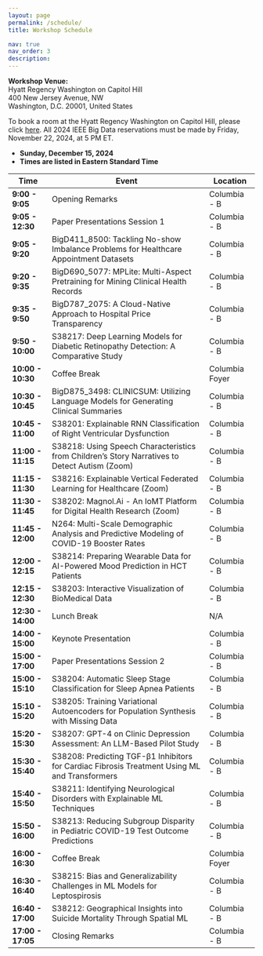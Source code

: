 ```yaml
---
layout: page
permalink: /schedule/
title: Workshop Schedule

nav: true
nav_order: 3
description: 
---
```



**Workshop Venue:**  
Hyatt Regency Washington on Capitol Hill  
400 New Jersey Avenue, NW  
Washington, D.C. 20001, United States  

To book a room at the Hyatt Regency Washington on Capitol Hill, please click [here](https://www.hyatt.com/en-US/group-booking/WASRW/G-IE24). All 2024 IEEE Big Data reservations must be made by Friday, November 22, 2024, at 5 PM ET.

- **Sunday, December 15, 2024**
- **Times are listed in Eastern Standard Time**

| **Time**        | **Event**                                                                                     | **Location**       |
|------------------|-----------------------------------------------------------------------------------------------|--------------------|
| **9:00 - 9:05**  | Opening Remarks                                                                               | Columbia - B       |
| **9:05 - 12:30**  | Paper Presentations Session 1                                                                 | Columbia - B       |
| **9:05 - 9:20**  | BigD411_8500: Tackling No-show Imbalance Problems for Healthcare Appointment Datasets         | Columbia - B       |
| **9:20 - 9:35**  | BigD690_5077: MPLite: Multi-Aspect Pretraining for Mining Clinical Health Records             | Columbia - B       |
| **9:35 - 9:50**  | BigD787_2075: A Cloud-Native Approach to Hospital Price Transparency                          | Columbia - B       |
| **9:50 - 10:00** | S38217: Deep Learning Models for Diabetic Retinopathy Detection: A Comparative Study          | Columbia - B       |
| **10:00 - 10:30** | Coffee Break                                                                                 | Columbia Foyer     |
| **10:30 - 10:45** | BigD875_3498: CLINICSUM: Utilizing Language Models for Generating Clinical Summaries         | Columbia - B       |
| **10:45 - 11:00** | S38201: Explainable RNN Classification of Right Ventricular Dysfunction                      | Columbia - B       |
| **11:00 - 11:15** | S38218: Using Speech Characteristics from Children’s Story Narratives to Detect Autism (Zoom)| Columbia - B       |
| **11:15 - 11:30** | S38216: Explainable Vertical Federated Learning for Healthcare (Zoom)                        | Columbia - B       |
| **11:30 - 11:45** | S38202: Magnol.Ai - An IoMT Platform for Digital Health Research (Zoom)                | Columbia - B       |
| **11:45 - 12:00** | N264: Multi-Scale Demographic Analysis and Predictive Modeling of COVID-19 Booster Rates     | Columbia - B       |
| **12:00 - 12:15** | S38214: Preparing Wearable Data for AI-Powered Mood Prediction in HCT Patients                     | Columbia - B       |
| **12:15 - 12:30** | S38203: Interactive Visualization of BioMedical Data                                         | Columbia - B       |
| **12:30 - 14:00** | Lunch Break                                                                                  | N/A                |
| **14:00 - 15:00** | Keynote Presentation                                                                         | Columbia - B       |
| **15:00 - 17:00** | Paper Presentations Session 2                                                                | Columbia - B       |
| **15:00 - 15:10** | S38204: Automatic Sleep Stage Classification for Sleep Apnea Patients                        | Columbia - B       |
| **15:10 - 15:20** | S38205: Training Variational Autoencoders for Population Synthesis with Missing Data         | Columbia - B       |
| **15:20 - 15:30** | S38207: GPT-4 on Clinic Depression Assessment: An LLM-Based Pilot Study                      | Columbia - B       |
| **15:30 - 15:40** | S38208: Predicting TGF-β1 Inhibitors for Cardiac Fibrosis Treatment Using ML and Transformers| Columbia - B       |
| **15:40 - 15:50** | S38211: Identifying Neurological Disorders with Explainable ML Techniques                    | Columbia - B       |
| **15:50 - 16:00** | S38213: Reducing Subgroup Disparity in Pediatric COVID-19 Test Outcome Predictions           | Columbia - B       |
| **16:00 - 16:30** | Coffee Break                                                                                 | Columbia Foyer     |
| **16:30 - 16:40** | S38215: Bias and Generalizability Challenges in ML Models for Leptospirosis                  | Columbia - B       |
| **16:40 - 17:00** | S38212: Geographical Insights into Suicide Mortality Through Spatial ML                      | Columbia - B       |
| **17:00 - 17:05** | Closing Remarks                                                                              | Columbia - B       |


